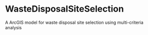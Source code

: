 # WasteDisposalSiteSelection
A ArcGIS model for waste disposal site selection using multi-criteria analysis
